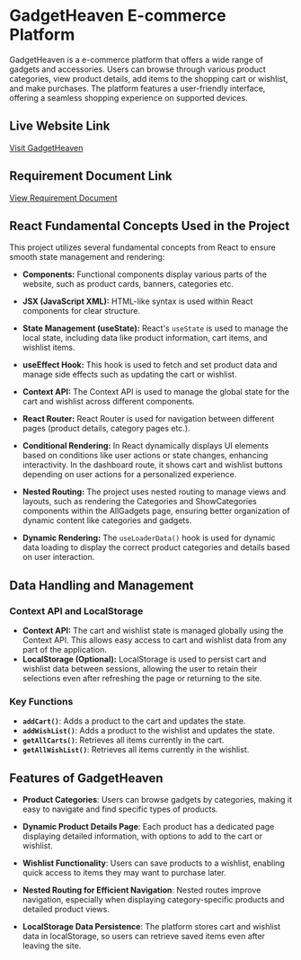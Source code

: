 # GadgetHeaven E-commerce Platform
GadgetHeaven is a e-commerce platform that offers a wide range of gadgets and accessories. Users can browse through various product categories, view product details, add items to the shopping cart or wishlist, and make purchases. The platform features a user-friendly interface, offering a seamless shopping experience on supported devices.


## Live Website Link
[Visit GadgetHeaven](https://lighthearted-fairy-d07e4e.netlify.app/)

## Requirement Document Link
[View Requirement Document](https://drive.google.com/file/d/1bj5mt236WT9lXq6q78Fnexym6U9loEXZ/view?usp=sharing)

## React Fundamental Concepts Used in the Project

This project utilizes several fundamental concepts from React to ensure smooth state management and rendering:

- **Components:** Functional components display various parts of the website, such as product cards, banners, categories etc.

- **JSX (JavaScript XML):** HTML-like syntax is used within React components for clear structure.
- **State Management (useState):** React's `useState` is used to manage the local state, including data like product information, cart items, and wishlist items.
- **useEffect Hook:** This hook is used to fetch and set product data and manage side effects such as updating the cart or wishlist.
- **Context API:** The Context API is used to manage the global state for the cart and wishlist across different components.
- **React Router:** React Router is used for navigation between different pages (product details, category pages etc.).
- **Conditional Rendering:** 
In React dynamically displays UI elements based on conditions like user actions or state changes, enhancing interactivity. In the dashboard route, it shows cart and wishlist buttons depending on user actions for a personalized experience.
- **Nested Routing:** The project uses nested routing to manage views and layouts, such as rendering the Categories and ShowCategories components within the AllGadgets page, ensuring better organization of dynamic content like categories and gadgets.
- **Dynamic Rendering:** The `useLoaderData()` hook is used for dynamic data loading to display the correct product categories and details based on user interaction.

## Data Handling and Management

### Context API and LocalStorage
- **Context API:** The cart and wishlist state is managed globally using the Context API. This allows easy access to cart and wishlist data from any part of the application.
- **LocalStorage (Optional):** LocalStorage is used to persist cart and wishlist data between sessions, allowing the user to retain their selections even after refreshing the page or returning to the site.

### Key Functions
- **`addCart()`**: Adds a product to the cart and updates the state.
- **`addWishList()`**: Adds a product to the wishlist and updates the state.
- **`getAllCarts()`**: Retrieves all items currently in the cart.
- **`getAllWishList()`**: Retrieves all items currently in the wishlist.

## Features of GadgetHeaven

- **Product Categories**: Users can browse gadgets by categories, making it easy to navigate and find specific types of products.

- **Dynamic Product Details Page**: Each product has a dedicated page displaying detailed information, with options to add to the cart or wishlist.

- **Wishlist Functionality**: Users can save products to a wishlist, enabling quick access to items they may want to purchase later.

- **Nested Routing for Efficient Navigation**: Nested routes improve navigation, especially when displaying category-specific products and detailed product views.

- **LocalStorage Data Persistence**: The platform stores cart and wishlist data in localStorage, so users can retrieve saved items even after leaving the site.
